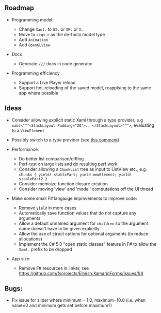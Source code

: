 ## Roadmap

* Programming model: 
  * Change `Xaml.` to `UI.` or `XF.` or `X.`
  * Move to `seq<_>` as the de-facto model type
  * Add `Animation`
  * Add `OpenGLView`

* Docs
  * Generate `///` docs in code generator

* Programming efficiency
  * Support a Live Player reload
  * Support hot-reloading of the saved model, reapplying to the same app where possible


## Ideas

* Consider allowing explicit static Xaml through a type provider, e.g `xaml<"""<StackLayout Padding="20">...</StackLayout>""">`, evaluating to a `ViewElement`

* Possibly switch to a type provider (see [this comment](https://github.com/fsprojects/Elmish.XamarinForms/issues/50#issuecomment-390396365))

* Performance:
  * Do better list comparison/diffing
  * Perf-test on large lists and do resulting perf work
  * Consider allowing a `ChunkList` tree as input to ListView etc., e.g. `chunks { yield! stablePart; yield newElement; yield! stablePart2 }` 
  * Consider memoize function closure creation
  * Consider moving 'view' and 'model' computations off the UI thread

* Make some small F# langauge improvements to improve code:
  * Remove `yield` in more cases
  * Automatically save function values that do not capture any arguments
  * Allow a default unnamed argument for `children` so the argument name doesn't have to be given explicitly
  * Allow the use of struct options for optional arguments (to reduce allocations)
  * Implement the C# 5.0 "open static classes" feature in F# to allow the `Xaml.` prefix to be dropped

* App size:
  * Remove F# resources in linker, see https://github.com/fsprojects/Elmish.XamarinForms/issues/94

## Bugs:
  * Fix issue for slider where minimum = 1.0, maximum=10.0 (i.e. when value=0 and minimum gets set before maximum?)
  

